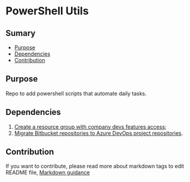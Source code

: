 # PowerShell Utils

## Sumary
* [Purpose](#purpose)
* [Dependencies](#dependencies)
* [Contribution](#Contribution)

## Purpose
Repo to add powershell scripts that automate daily tasks.

## Dependencies
1. [Create a resource group with company devs features access](https://github.com/renanlq/powershell-utils/azure/resourcegroup-grant-devhml.ps1);
2. [Migrate Bitbucket repositories to Azure DevOps project repositories](https://github.com/Microsoft/BotBuilder).

## Contribution
If you want to contribute, please read more about markdown tags to edit README file, [Markdown guidance](https://docs.microsoft.com/en-us/vsts/project/wiki/markdown-guidance?view=vsts)
